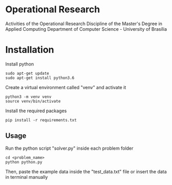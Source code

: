 # Operational Research

Activities of the Operational Research Discipline of the Master's Degree in Applied Computing 
Department of Computer Science - University of Brasília

# Installation

Install python
```
sudo apt-get update
sudo apt-get install python3.6
```

Create a virtual environment called "venv" and activate it
```
python3 -m venv venv
source venv/bin/activate
```

Install the required packages
```
pip install -r requirements.txt
```

## Usage 

Run the python script "solver.py" inside each problem folder
```
cd <problem_name>
python python.py
```

Then, paste the example data inside the "test_data.txt" file or insert the data in terminal manually